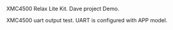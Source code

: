 XMC4500 Relax Lite Kit. Dave project Demo.

XMC4500 uart output test.
UART is configured with APP model.
